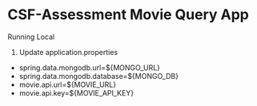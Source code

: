 # CSF-Assessment Movie Query App

Running Local
1. Update application.properties
- spring.data.mongodb.url=${MONGO_URL}
- spring.data.mongodb.database=${MONGO_DB}
- movie.api.url=${MOVIE_URL}
- movie.api.key=${MOVIE_API_KEY}


